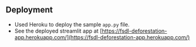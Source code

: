 ## Deployment 

- Used Heroku to deploy the sample `app.py` file. 
- See the deployed streamlit app at [https://fsdl-deforestation-app.herokuapp.com/](https://fsdl-deforestation-app.herokuapp.com/)

